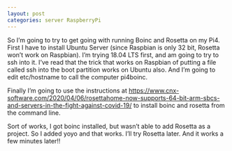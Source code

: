```yaml
---
layout: post
categories: server RaspberryPi
---
```


So I’m going to try to get going with running Boinc and Rosetta on my Pi4. First I have to install Ubuntu Server (since Raspbian is only 32 bit, Rosetta won’t work on Raspbian). I’m trying 18.04 LTS first, and am going to try to ssh into it. I’ve read that the trick that works on Raspbian of putting a file called ssh into the boot partition works on Ubuntu also. And I’m going to edit etc/hostname to call the computer pi4boinc.

Finally I’m going to use the instructions at https://www.cnx-software.com/2020/04/06/rosettahome-now-supports-64-bit-arm-sbcs-and-servers-in-the-fight-against-covid-19/ to install boinc and rosetta from the command line.

Sort of works, I got boinc installed, but wasn’t able to add Rosetta as a project. So I added yoyo and that works. I’ll try Rosetta later. And it works a few minutes later!!
